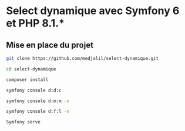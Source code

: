 # Select dynamique avec Symfony 6 et PHP 8.1.*

## Mise en place du projet

```sh
git clone https://github.com/medjalil/select-dynamique.git

cd select-dynamique

composer install
```

```sh
symfony console d:d:c

symfony console d:m:m -n

symfony console d:f:l -n

Symfony serve
```

